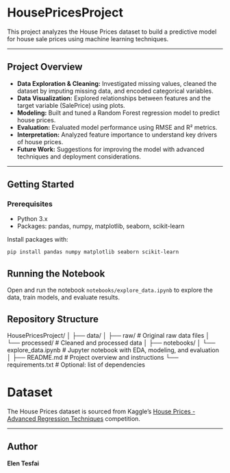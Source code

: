# HousePricesProject

This project analyzes the House Prices dataset to build a predictive model for house sale prices using machine learning techniques.

---

## Project Overview

- **Data Exploration & Cleaning:** Investigated missing values, cleaned the dataset by imputing missing data, and encoded categorical variables.
- **Data Visualization:** Explored relationships between features and the target variable (SalePrice) using plots.
- **Modeling:** Built and tuned a Random Forest regression model to predict house prices.
- **Evaluation:** Evaluated model performance using RMSE and R² metrics.
- **Interpretation:** Analyzed feature importance to understand key drivers of house prices.
- **Future Work:** Suggestions for improving the model with advanced techniques and deployment considerations.

---

## Getting Started

### Prerequisites

- Python 3.x
- Packages: pandas, numpy, matplotlib, seaborn, scikit-learn

Install packages with:

```bash
pip install pandas numpy matplotlib seaborn scikit-learn
```
## Running the Notebook

Open and run the notebook `notebooks/explore_data.ipynb` to explore the data, train models, and evaluate results.

## Repository Structure


HousePricesProject/
│
├── data/
│   ├── raw/                # Original raw data files
│   └── processed/          # Cleaned and processed data
│
├── notebooks/
│   └── explore_data.ipynb  # Jupyter notebook with EDA, modeling, and evaluation
│
├── README.md               # Project overview and instructions
└── requirements.txt        # Optional: list of dependencies

# Dataset

The House Prices dataset is sourced from Kaggle’s [House Prices - Advanced Regression Techniques](https://www.kaggle.com/c/house-prices-advanced-regression-techniques) competition.

---

## Author

**Elen Tesfai**


